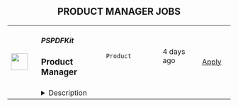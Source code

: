 <div align="center"><h2>PRODUCT MANAGER JOBS</h2></div><table><tr>
                <td width="100" height="100" rowspan="2">
                    <img src="https://wwr-pro.s3.amazonaws.com/logos/0081/5946/logo.gif" width="38px" height="auto">
                </td>
                <td width="300">
                    <h5>PSPDFKit</h5>
                    <h3> Product Manager</h3>
                </td>
                <td width="300">
                    <code>Product</code>
                </td>
                <td width="200">
                <text>4 days ago</text>
                </td>
                <td width="100" rowspan="2">
                <a href="https://weworkremotely.com/remote-jobs/pspdfkit-product-manager" align="right" target="_blank">Apply</a>
                </td>
            </tr>
            <tr>
                <td colspan="3">
                <details><summary>Description</summary>
                <img src="https://we-work-remotely.imgix.net/logos/0081/5946/logo.gif?ixlib=rails-4.0.0&w=50&h=50&dpr=2&fit=fill&auto=compress" />

<p>
  <strong>Headquarters:</strong> Vienna, Austria
    <br /><strong>URL:</strong> <a href="https://pspdfkit.com">https://pspdfkit.com</a>
</p>

<div><strong>What you will do...</strong></div><div><br></div><div>At PSPDFKit, Product Managers are internal champions for our customers and essential partners to our engineering, support, marketing and sales teams. As a Product Manager, you will take product ownership for several products from our product portfolio and their respective teams.</div><div><br></div><div>You will partner with:</div><ul>
<li>
<strong>Support</strong> to gather, learn, and analyze our customers' needs, ensure best-in-class customer experience across multiple products and ensure customer satisfaction;</li>
<li>
<strong>Engineering</strong> to groom features and components, envision and scope product MVPs and help plan development cycles aligned with product objectives;</li>
<li>
<strong>Marketing</strong> to help communicate our products to the market with DEMOs and guides, bring clarity for compelling product messaging and be up-to-date with market trends;</li>
<li>
<strong>Sales</strong> to help differentiate our products from competitors, present a clear and compelling offer to new customers and enable revenue growth;</li>
<li>
<strong>Customers</strong> to communicate our development roadmap and maintain a continuous feedback loop;</li>
<li>
<strong>Product</strong>: to help grow our product organization and facilitate product licensing and packaging.</li>
</ul><div><br></div><div>Your responsibilities will include:</div><ul>
<li>
<strong>Product Roadmap.</strong> You will work closely with multiple teams to build and execute on the product roadmap, identifying and prioritizing features through customer insights that improve customer engagement and grow revenue. </li>
<li>
<strong>Customer Feedback</strong>. You will engage our customers to understand their challenges and needs, manage and curate our database of customer insights, balancing existing priorities with these inputs and translating them into clear product updates for multiple products.</li>
<li>
<strong>Domain Authority</strong>. You will strive to gain, evolve and document domain knowledge through research and by keeping a constant foothold into industry trends.</li>
<li>
<strong>Influence</strong>: You will help define product strategy, evaluate and balance trade-offs between functional work and technical debt.</li>
<li>
<strong>Leadership</strong>:  You will lead product initiatives, develop milestones,  and be accountable for delivery of product through partnerships and collaboration.</li>
<li>
<strong>Enablement</strong>: You will continuously enable other departments to execute by partnering with them, understanding their needs and proactively helping them with clarity, guidance, vision and oversight.</li>
</ul><div><br></div><div><strong>About you…</strong></div><div><br></div><ul>
<li>3+ years experience in software product management or relevant experience in adjacent roles;</li>
<li>Strong technical understanding of how software products are built and integrated with other services and APIs;</li>
<li>Experience managing technical software products from kick-off to ship;</li>
<li>Experience leading and coordinating with cross-functional teams and prioritizing high impact activities;</li>
<li>Adept at pairing data with product intuition to always keep product decisions data-informed and always moving forward;</li>
<li>Understanding of UI/UX design concepts and principles;</li>
<li>Exceptional presentation, communication and organizational skills;</li>
<li>Ability to turn incomplete, conflicting, or ambiguous inputs into solid action plans;</li>
<li>Not only shipped new products, but is obsessed about continuous product improvement;</li>
<li>Ability to optimize activities for shipping a portfolio of small, medium and large releases.</li>
</ul><div>It would be great if you have:</div><ul>
<li>Experience working in a Product Organization with Product Managers as peers;</li>
<li>Engineering and/or UX/UI experience;</li>
<li>Experience with ProductBoard;</li>
<li>Understanding or experience with Agile/Scrum.</li>
</ul>

<p><strong>To apply:</strong> <a href="https://weworkremotely.com/remote-jobs/pspdfkit-product-manager">https://weworkremotely.com/remote-jobs/pspdfkit-product-manager</a></p>

                </details>
                </td>
            </tr>,<tr>
                <td width="100" height="100" rowspan="2">
                    <img src="https://remotive.com/job/1339868/logo" width="38px" height="auto">
                </td>
                <td width="300">
                    <h5>Customer.io</h5>
                    <h3>Senior Product Manager - Mobile</h3>
                </td>
                <td width="300">
                    <code>android,education,go,ios</code>
                </td>
                <td width="200">
                <text>19 days ago</text>
                </td>
                <td width="100" rowspan="2">
                <a href="https://remotive.com/remote-jobs/product/senior-product-manager-mobile-1339868" align="right" target="_blank">Apply</a>
                </td>
            </tr>
            <tr>
                <td colspan="3">
                <details><summary>Description</summary>
                <p>Hello! I’m LJ, Group Product Manager at <a href="http://Customer.io" rel="nofollow">Customer.io</a>.</p><br>
<p>I’m looking for someone to help make Customer.io the go-to messaging solution for teams building mobile apps. You’ll drive the roadmap for a product squad, shaping the features and Software Development Kit (SDK) capabilities that mobile app teams need when connecting with their customers.</p><br>
<p>This role is perfect for you if you love staying on top of how mobile apps are created. You’ll learn directly from exceptional mobile app developers about what they need to run their communications. You’ll build expertise in the rapidly changing environment of iOS and Android development. You’ll take those insights and partner with your squad to ship software that makes it easier for them to make their perfect communication strategy a reality.</p><br>
<div class="h3">What you'll do</div>
<ul>
<li>You'll lead a squad consisting of engineers and a designer to achieve strategic outcomes with solutions that are:
<ul>
<li>Valuable (our customers choose to use)</li>
<li>Viable (the solution works within the constraints of the business)</li>
<li>Usable (our customers can figure out how to use)</li>
<li>Feasible (our engineers have the skills and technology to implement)</li>
</ul>
</li>
<li>You'll contribute a deep knowledge of our prospects and customers, industry trends, and the competitive landscape.</li>
<li>You’ll find and nurture ideas from anywhere in the company, expecting many of the best ideas will not be your own.</li>
<li>You'll take accountability for results, even though you're working through others to achieve them.</li>
</ul>
<div class="h3"><br></div><div class="h3">What we're looking for</div>
<ul>
<li><strong>You can commit to at least 3 hrs of working overlap with the Americas (GMT-8 to GMT-5 timezone)</strong></li>
<li>You have a track record of successfully taking software products from “idea” to “shipped”.</li>
<li>You’ve got infectious energy when sharing customer stories, and you use those stories to align your team around the customer’s experience.</li>
<li>You’re hungry to learn, and love asking “Why?” one more time.</li>
<li>You know how to source, analyze, and present quantitative and qualitative data.</li>
<li>You’re an exceptionally organized and motivated person.</li>
<li>You take ownership of problems even when the next steps and solutions aren't clear.</li>
<li>You are a proactive communicator who believes in “working out loud” to share work early and often.</li>
<li>You’re an excellent writer who values clarity and brevity while avoiding jargon.</li>
</ul>
<div class="h3"><strong><br></strong></div><div class="h3">Bonus! Not a requirement, but let us know if you have experience with...</div>
<ul>
<li>Building and launching mobile apps.</li>
<li>Working as a Product Manager on B2B SaaS products (especially in the MarTech space).</li>
<li>Using Customer.io or other marketing automation services in a previous role.</li>
</ul>
<div class="h3"><br></div><div class="h3">About Customer.io</div>
<p>Our mission at Customer.io is to power automated communication that people like to receive. Today over 4,200 internet businesses use Customer.io to manage, send, and track the performance of email, SMS, and push notifications. Unlike typical marketing platforms, Customer.io helps businesses increase relevance by using behavioral data: what people do or don’t do when logged in to a web or mobile app.</p>
<p>We are offering a starting salary of $145,000 - $169,000 USD depending on experience and subject to market rate.</p>
<div class="h3"><br></div><div class="h3">Benefits at Customer.io include:</div>
<ul>
<li>Unlimited PTO - we recommend 20 vacation days (in addition to holidays and sick days) so that you can unwind, unplug, and recharge</li>
<li>100% medical, dental, vision, and supplemental insurance for you <strong>and</strong> your dependents</li>
<li>12 weeks paid parental leave - for birth, adoption, or foster care</li>
<li>401k retirement matching - up to 5% dollar for dollar match to retirement contributions</li>
<li>Health and wellness allowance - Up to $200 USD per month that can be used for your healthy living needs, including gym membership, acupuncture, massage, or bike repairs</li>
<li>Home office stipend - Up to $2,000 USD to help you get your home office set up so you can do your best work</li>
<li>Internet + cell phone reimbursement - Up to $200 USD per month for your internet and cell phone plans</li>
<li>Co-working space reimbursement - Up to $300 USD per month for those times you'd prefer to work in a co-working environment</li>
<li>Learning + development - Up to $2,000 USD reimbursement per year to use on conferences, books, classes, or workshops - anything that will help you develop your skills</li>
<li>1 month paid sabbatical after four years at Customer.io - to treat yourself to a vacation, or spend however you choose</li>
<li>1 annual company retreat per year and opportunities to meet in smaller groups throughout the year</li>
<li>Flexible schedule, work anywhere you want! - as long as you have a reliable internet connection and some overlapping work time with your manager, you can work where and when you want</li>
</ul>
<p>All final candidates will be asked to complete an employment and education verification authorization form (which allows us to verify your job history and education listed on your resume) as part of our pre-employment process.</p>
<p>Customer.io recognizes the stifling impact of systemic injustice on diverse communities. We commit to using our influence to increase inclusion and equity within the tech industry. We strive to build an inclusive team culture, implement bias-free hiring practices, and develop community partnerships to expand our global impact.</p>
<div class="h3"><strong><br></strong></div><div class="h3"><strong>Join us!</strong></div>
<p>Check out our <a href="https://customer.io/careers/" rel="nofollow">careers page</a> for more information about why you should <a href="https://customer.io/about/" rel="nofollow">come work with us!</a> We are passionate about our core values of Empathy, Transparency, Responsibility, and Awkwardness and are looking for new coworkers to share and build that passion!</p>
<div class="h3"><br></div><div class="h3">How to apply</div>
<p>Apply at the link below by <strong>5pm PST on Friday, August 12th</strong> and tell us why you're interested in the position! In your cover letter, be sure to tell us about your favorite mobile app. There is no advantage to applying early so put your best foot forward. We plan to respond to all applicants by <strong>August 19th </strong>with a status update about your application.</p><p><strong><br></strong></p>
<p>Here's what you can expect from our hiring process:</p>
<ol>
<li>
<p>30-minute video call with Maria, Recruiter</p>
</li>
<li>
<p>60-minute video call with Lj, Hiring Manager</p>
</li>
<li>
<p>Take Home Assignment</p>
</li>
<li>
<p>Assignment Review Call with two potential team members</p>
</li>
<li>
<p>Final Interview</p>
</li>
</ol>
<img src="https://remotive.com/job/track/1339868/blank.gif?source=public_api" alt=""/>
                </details>
                </td>
            </tr></table>